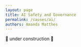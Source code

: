 ```yaml
---
layout: page
title: AI Safety and Governance
permalink: /causes/ai/
authors: Amanda Matthes
---
```


🚧 under construction 🚧
